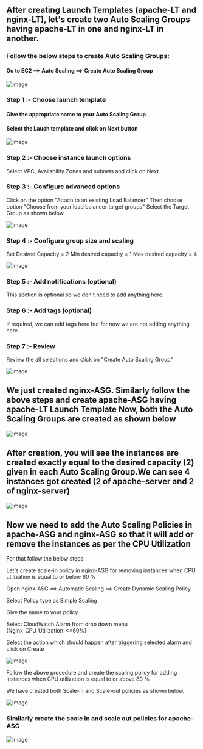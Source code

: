 ## After creating Launch Templates (apache-LT and nginx-LT), let's create two Auto Scaling Groups having apache-LT in one and nginx-LT in another.

### Follow the below steps to create Auto Scaling Groups:

#### Go to EC2 ==> Auto Scaling ==> Create Auto Scaling Group

![image](https://github.com/Kunal-Pere/AWS_Automated-Cloud-Web-Server-Scaling-with-Load-Balancing-and-Domain-Routing/assets/157100045/4d0a1ca1-edca-4712-b1b0-e67f30de858c)

### Step 1 :- Choose launch template

#### Give the appropriate name to your Auto Scaling Group
#### Select the Lauch template and click on Next button

![image](https://github.com/Kunal-Pere/AWS_Automated-Cloud-Web-Server-Scaling-with-Load-Balancing-and-Domain-Routing/assets/157100045/93a80380-5106-4b29-b0fe-1cfd79bc2338)

### Step 2 :- Choose instance launch options

  Select VPC, Availability Zones and subnets and click on Next.

### Step 3 :- Configure advanced options

  Click on the option "Attach to an existing Load Balancer"
  Then choose option "Choose from your load balancer target groups"
  Select the Target Group as shown below

![image](https://github.com/Kunal-Pere/AWS_Automated-Cloud-Web-Server-Scaling-with-Load-Balancing-and-Domain-Routing/assets/157100045/b2c217e7-ebc4-4254-8229-ac81e8035eaa)


### Step 4 :- Configure group size and scaling

  Set Desired Capacity = 2 Min desired capacity = 1 Max desired capacity = 4

![image](https://github.com/Kunal-Pere/AWS_Automated-Cloud-Web-Server-Scaling-with-Load-Balancing-and-Domain-Routing/assets/157100045/424cef5b-0372-4844-9976-140783cccaf7)

### Step 5 :- Add notifications (optional)

This section is optional so we don't need to add anything here.

### Step 6 :- Add tags (optional)

If required, we can add tags here but for now we are not adding anything here.

### Step 7 :- Review

Review the all selections and click on "Create Auto Scaling Group"

![image](https://github.com/Kunal-Pere/AWS_Automated-Cloud-Web-Server-Scaling-with-Load-Balancing-and-Domain-Routing/assets/157100045/42c6f395-8580-46da-aa38-d298970a47c8)


## We just created nginx-ASG. Similarly follow the above steps and create apache-ASG having apache-LT Launch Template Now, both the Auto Scaling Groups are created as shown below


![image](https://github.com/Kunal-Pere/AWS_Automated-Cloud-Web-Server-Scaling-with-Load-Balancing-and-Domain-Routing/assets/157100045/4a70d497-8f38-4a98-b473-ebb1488e211a)


## After creation, you will see the instances are created exactly equal to the desired capacity (2) given in each Auto Scaling Group.We can see 4 instances got created (2 of apache-server and 2 of nginx-server)


![image](https://github.com/Kunal-Pere/AWS_Automated-Cloud-Web-Server-Scaling-with-Load-Balancing-and-Domain-Routing/assets/157100045/da519d07-dbf5-4317-bce2-21983841499d)


## Now we need to add the Auto Scaling Policies in apache-ASG and nginx-ASG so that it will add or remove the instances as per the CPU Utilization

For that follow the below steps

Let's create scale-in policy in nginx-ASG for removing instances when CPU utilization is equal to or below 60 %

Open nginx-ASG ==> Automatic Scaling ==> Create Dynamic Scaling Policy

Select Policy type as Simple Scaling

Give the name to your policy

Select CloudWatch Alarm from drop down menu (Nginx_CPU_Utilization_<=60%)

Select the action which should happen after triggering selected alarm and click on Create
 
![image](https://github.com/Kunal-Pere/AWS_Automated-Cloud-Web-Server-Scaling-with-Load-Balancing-and-Domain-Routing/assets/157100045/7f92849b-2c0f-4e38-84d8-122091712a53)


Follow the above procedure and create the scaling policy for adding instances when CPU utilization is equal to or above 80 %

We have created both Scale-in and Scale-out policies as shown below.

![image](https://github.com/Kunal-Pere/AWS_Automated-Cloud-Web-Server-Scaling-with-Load-Balancing-and-Domain-Routing/assets/157100045/962c2140-9911-4d04-9316-0b044443a8fe)


### Similarly create the scale in and scale out policies for apache-ASG

![image](https://github.com/Kunal-Pere/AWS_Automated-Cloud-Web-Server-Scaling-with-Load-Balancing-and-Domain-Routing/assets/157100045/8433c9c2-0cff-4266-9e85-5a1a76214b2d)

